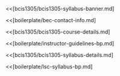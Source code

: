 <<[bcis1305/bcis1305-syllabus-banner.md]

<<[boilerplate/bec-contact-info.md]

<<[bcis1305/bcis1305-course-details.md]

<<[boilerplate/instructor-guidelines-bp.md]

<<[bcis1305/bcis1305-syllabus-details.md]

<<[boilerplate/lsc-syllabus-bp.md]
